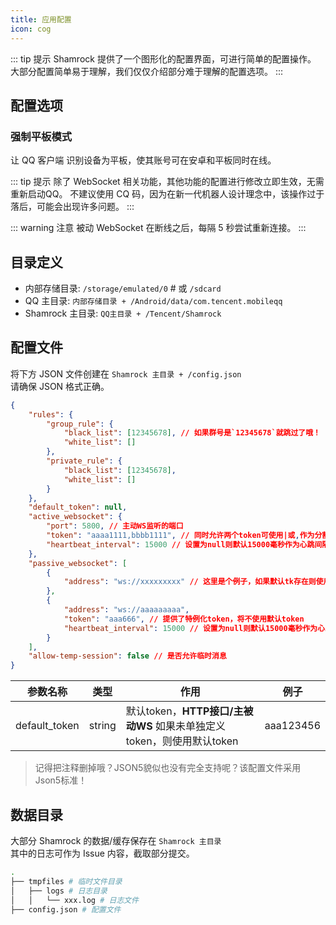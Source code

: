 ```yaml
---
title: 应用配置
icon: cog
---
```


::: tip 提示
Shamrock 提供了一个图形化的配置界面，可进行简单的配置操作。  
大部分配置简单易于理解，我们仅仅介绍部分难于理解的配置选项。
:::

## 配置选项

### 强制平板模式

让 QQ 客户端 识别设备为平板，使其账号可在安卓和平板同时在线。

::: tip 提示
除了 WebSocket 相关功能，其他功能的配置进行修改立即生效，无需重新启动QQ。
不建议使用 CQ 码，因为在新一代机器人设计理念中，该操作过于落后，可能会出现许多问题。
:::

::: warning 注意
被动 WebSocket 在断线之后，每隔 5 秒尝试重新连接。
:::

## 目录定义

- 内部存储目录: `/storage/emulated/0` # 或 `/sdcard`
- QQ 主目录: `内部存储目录 + /Android/data/com.tencent.mobileqq`
- Shamrock 主目录: `QQ主目录 + /Tencent/Shamrock`

## 配置文件

将下方 JSON 文件创建在 `Shamrock 主目录 + /config.json`  
请确保 JSON 格式正确。

```json
{
    "rules": {
        "group_rule": {
            "black_list": [12345678], // 如果群号是`12345678`就跳过了哦！
            "white_list": []
        },
        "private_rule": {
            "black_list": [12345678],
            "white_list": []
        }
    },
    "default_token": null,
    "active_websocket": {
        "port": 5800, // 主动WS监听的端口
        "token": "aaaa1111,bbbb1111", // 同时允许两个token可使用|或,作为分割
        "heartbeat_interval": 15000 // 设置为null则默认15000毫秒作为心跳间隔，0则为无心跳
    },
    "passive_websocket": [
        {
            "address": "ws://xxxxxxxxx" // 这里是个例子，如果默认tk存在则使用默认token鉴权
        },
        {
            "address": "ws://aaaaaaaaa",
            "token": "aaa666", // 提供了特例化token，将不使用默认token
            "heartbeat_interval": 15000 // 设置为null则默认15000毫秒作为心跳间隔，0则为无心跳
        }
    ],
    "allow-temp-session": false // 是否允许临时消息
}
```

| 参数名称 | 类型 | 作用 | 例子 |
|---------|------|------|-----|
| default_token | string   | 默认token，**HTTP接口/主被动WS** 如果未单独定义token，则使用默认token   | aaa123456  |


> 记得把注释删掉哦？JSON5貌似也没有完全支持呢？该配置文件采用Json5标准！

## 数据目录

大部分 Shamrock 的数据/缓存保存在 `Shamrock 主目录`  
其中的日志可作为 Issue 内容，截取部分提交。

```bash
.
├── tmpfiles # 临时文件目录
│   ├── logs # 日志目录
│   │   └── xxx.log # 日志文件
├── config.json # 配置文件
```
